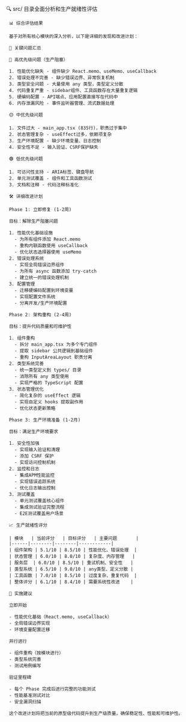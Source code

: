 🔍 src/ 目录全面分析和生产就绪性评估

     📊 综合评估结果

     基于对所有核心模块的深入分析，以下是详细的发现和改进计划：

     🚨 关键问题汇总

     🔴 高优先级问题（生产阻塞）

     1. 性能优化缺失 - 组件缺少 React.memo、useMemo、useCallback
     2. 错误处理不完善 - 缺少错误边界、异常恢复机制  
     3. 类型安全问题 - 大量使用 any 类型，类型定义分散
     4. 代码重复严重 - sidebar组件、工具函数存在大量重复逻辑
     5. 硬编码配置 - API端点、应用配置直接写在代码中
     6. 内存泄漏风险 - 事件监听器管理、流式数据处理

     🟡 中优先级问题

     1. 文件过大 - main_app.tsx (835行)，职责过于集中
     2. 状态管理复杂 - useEffect过多，依赖项复杂
     3. 生产环境配置 - 缺少环境变量、日志控制
     4. 安全性不足 - 输入验证、CSRF保护缺失

     🟢 低优先级问题

     1. 可访问性支持 - ARIA标签、键盘导航
     2. 单元测试覆盖 - 组件和工具函数测试
     3. 文档和注释 - 代码注释标准化

     🛠️ 详细改进计划

     Phase 1: 立即修复 (1-2周)

     目标：解除生产阻塞问题

     1. 性能优化基础设施
       - 为所有组件添加 React.memo
       - 重构内联函数使用 useCallback
       - 优化状态选择器使用 useMemo
     2. 错误处理系统
       - 实现全局错误边界组件
       - 为所有 async 函数添加 try-catch
       - 建立统一的错误处理机制
     3. 配置管理
       - 迁移硬编码配置到环境变量
       - 实现配置文件系统
       - 分离开发/生产环境配置

     Phase 2: 架构重构 (2-4周)

     目标：提升代码质量和可维护性

     1. 组件重构
       - 拆分 main_app.tsx 为多个专门组件
       - 提取 sidebar 公共逻辑到基础组件
       - 重构 InputAreaLayout 职责分离
     2. 类型系统完善
       - 统一类型定义到 types/ 目录
       - 消除所有 any 类型使用
       - 实现严格的 TypeScript 配置
     3. 状态管理优化
       - 简化复杂的 useEffect 逻辑
       - 实现自定义 hooks 提取副作用
       - 优化状态更新策略

     Phase 3: 生产环境准备 (1-2月)

     目标：满足生产环境要求

     1. 安全性加强
       - 实现输入验证和清理
       - 添加 CSRF 保护
       - 实现访问控制机制
     2. 监控和日志
       - 集成APM性能监控
       - 实现错误追踪系统
       - 优化日志输出控制
     3. 测试覆盖
       - 单元测试覆盖核心组件
       - 集成测试验证完整流程
       - E2E测试覆盖用户场景

     📈 生产就绪性评分

     | 模块   | 当前评分   | 目标评分   | 主要问题       |
     |------|--------|--------|------------|
     | 组件架构 | 5.1/10 | 8.5/10 | 性能优化、错误处理  |
     | 状态管理 | 6.0/10 | 8.0/10 | 复杂度、内存管理   |
     | 服务层  | 6.0/10 | 8.5/10 | 重试机制、安全性   |
     | 类型系统 | 6.5/10 | 9.0/10 | any类型、定义分散 |
     | 工具函数 | 7.0/10 | 8.5/10 | 过度复杂、重复代码  |
     | 整体评分 | 6.1/10 | 8.4/10 | 需要系统性改进    |

     🎯 实施建议

     立即开始

     - 性能优化基础（React.memo, useCallback）
     - 全局错误边界实现
     - 环境变量配置迁移

     并行进行

     - 组件重构（按模块进行）
     - 类型系统完善
     - 测试用例编写

     验证里程碑

     - 每个 Phase 完成后进行完整的功能测试
     - 性能基准测试对比
     - 安全漏洞扫描

     这个改进计划将把当前的原型级代码提升到生产级质量，确保稳定性、性能和可维护性。